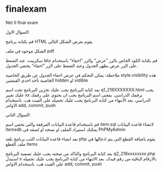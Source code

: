 # finalexam
Net II final exam 

السؤال الاول:

قم بكتابة برنامج HTML يقوم بعرض الشكل التالي

		
الشكل موجود في ملف pdf


	
قم بكتابة الكود الخاض بالزر ”عرض“ والزر ”اخفاء“ باستخدام جافا سكريبت. عند الضعط على الزر عرض يظهر الجدول وعند الضعط على الزر ”اخفاء“ يختفي الجدول.

ملاحظة: يمكن التحكم في عرض اخفاء الجدول عن طريق الخاصية  style.visibility
هذه الخاصية تأخد احدى القيمتين   hidden او vidible

بعد كتابة البرنامج يجب عليك تخزين البرنامج تحت اسم   q1_218XXXXXXX.html يجب عليك تغيير xx برقمك الدراسي. بمعنى اسم البرنامج يجب ان يحتوي على رقمك الدراسي. 
بعد الانتهاء من كتابة البرنامج يجب عليك تحميله على القيت هب. باستخدام الاوامر add, commit, push




السؤال الثاني:

قم باستخدام قاعدة البيانات المرفقة والتي تحمي اسم item.sql لانشاء قاعدة البيانات itemsdb
يمكنك استيراد الملف او نسخه او لصقه في PhPMyAdmin

بعد انشاء قاعدة البيانات اكتب برنامج بلغة php يقوم باضافة القطع التي يتم ادخالها في ملف القطع  items


بعد كتابة البرنامج والتاكد من صحته يجب عليك تسمية البرنامج q2_218xxxxxxxx.php استبدل x بالارقام الباقية من رقم قيدك.
بعد الانتهاء من كتابة البرنامج يجب عليك تحميله على القيت هب. باستخدام الاوامر add, commit, push

